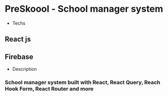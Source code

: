 # PreSkoool - School manager system

- Techs

## React js

## Firebase

- Description

### School manager system built with React, React Query, Reach Hook Form, React Router and more
